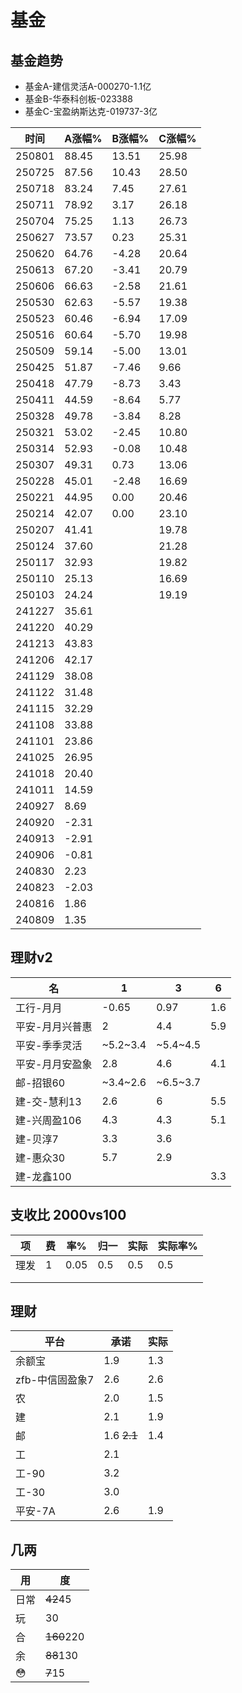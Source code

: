 # 基金
## 基金趋势
- 基金A-建信灵活A-000270-1.1亿
- 基金B-华泰科创板-023388
- 基金C-宝盈纳斯达克-019737-3亿

时间|A涨幅%|B涨幅%|C涨幅%
-|-|-|-
250801|88.45|13.51|25.98
250725|87.56|10.43|28.50
250718|83.24|7.45|27.61
250711|78.92|3.17|26.18
250704|75.25|1.13|26.73
250627|73.57|0.23|25.31
250620|64.76|-4.28|20.64
250613|67.20|-3.41|20.79
250606|66.63|-2.58|21.61
250530|62.63|-5.57|19.38
250523|60.46|-6.94|17.09
250516|60.64|-5.70|19.98
250509|59.14|-5.00|13.01
250425|51.87|-7.46|9.66
250418|47.79|-8.73|3.43
250411|44.59|-8.64|5.77
250328|49.78|-3.84|8.28
250321|53.02|-2.45|10.80
250314|52.93|-0.08|10.48
250307|49.31|0.73|13.06
250228|45.01|-2.48|16.69
250221|44.95|0.00|20.46
250214|42.07|0.00|23.10
250207|41.41||19.78
250124|37.60||21.28
250117|32.93||19.82
250110|25.13||16.69
250103|24.24||19.19
241227|35.61||
241220|40.29
241213|43.83
241206|42.17
241129|38.08
241122|31.48
241115|32.29
241108|33.88
241101|23.86
241025|26.95
241018|20.40
241011|14.59
240927|8.69
240920|-2.31
240913|-2.91
240906|-0.81
240830|2.23
240823|-2.03
240816|1.86
240809|1.35






## 理财v2
|名|1|3|6|
|-|-|-|-|
|工行-月月|-0.65|0.97|1.6|
|平安-月月兴普惠|2|4.4|5.9|
|平安-季季灵活|~5.2~3.4|~5.4~4.5||
|平安-月月安盈象|2.8|4.6|4.1|
|邮-招银60|~3.4~2.6|~6.5~3.7||
|建-交-慧利13|2.6|6|5.5|
建-兴周盈106|4.3|4.3|5.1|
|建-贝淳7|3.3|3.6||
|建-惠众30|5.7|2.9||
|建-龙鑫100|||3.3|

## 支收比 2000vs100
|项|费|率%|归一|实际|实际率%|
|-|-|-|-|-|-|
|理发|1|0.05|0.5|0.5|0.5|
|||||||
|||||||


## 理财
|平台|承诺|实际|
|---|---|---|
|余额宝|1.9|1.3
|zfb-中信固盈象7|2.6|2.6
|农|2.0|1.5
|建|2.1|1.9
|邮|1.6 ~~2.1~~|1.4
|工|2.1|
|工-90|3.2|
|工-30|3.0|
|平安-7A|2.6|1.9|


## 几两
|用|度|
|--|--|
|日常|~~42~~45|
|玩|30|
|合|~~160~~220|
|余|~~88~~130|
|😳|~~7~~15|

